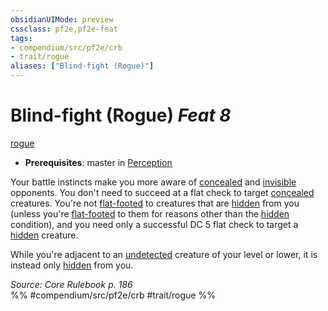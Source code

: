 ```yaml
---
obsidianUIMode: preview
cssclass: pf2e,pf2e-feat
tags:
- compendium/src/pf2e/crb
- trait/rogue
aliases: ["Blind-fight (Rogue)"]
---
```

# Blind-fight (Rogue)  *Feat 8*  
[rogue](../../rules/traits/rogue.md)  

- **Prerequisites**: master in [Perception](../skills.md#Perception)

Your battle instincts make you more aware of [concealed](../../rules/conditions.md#Concealed) and [invisible](../../rules/conditions.md#Invisible) opponents. You don't need to succeed at a flat check to target [concealed](../../rules/conditions.md#Concealed) creatures. You're not [flat-footed](../../rules/conditions.md#Flat-footed) to creatures that are [hidden](../../rules/conditions.md#Hidden) from you (unless you're [flat-footed](../../rules/conditions.md#Flat-footed) to them for reasons other than the [hidden](../../rules/conditions.md#Hidden) condition), and you need only a successful DC 5 flat check to target a [hidden](../../rules/conditions.md#Hidden) creature.

While you're adjacent to an [undetected](../../rules/conditions.md#Undetected) creature of your level or lower, it is instead only [hidden](../../rules/conditions.md#Hidden) from you.

*Source: Core Rulebook p. 186*  
%% #compendium/src/pf2e/crb #trait/rogue %%